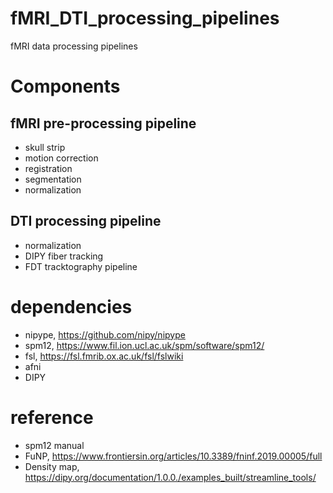 # fMRI_DTI_processing_pipelines 
fMRI data processing pipelines  

# Components 
## fMRI pre-processing pipeline 
- skull strip  
- motion correction  
- registration  
- segmentation  
- normalization  
## DTI processing pipeline 
- normalization
- DIPY fiber tracking
- FDT tracktography pipeline

# dependencies 
- nipype, https://github.com/nipy/nipype 
- spm12, https://www.fil.ion.ucl.ac.uk/spm/software/spm12/ 
- fsl, https://fsl.fmrib.ox.ac.uk/fsl/fslwiki 
- afni 
- DIPY  

# reference 
- spm12 manual 
- FuNP, https://www.frontiersin.org/articles/10.3389/fninf.2019.00005/full  
- Density map, https://dipy.org/documentation/1.0.0./examples_built/streamline_tools/
